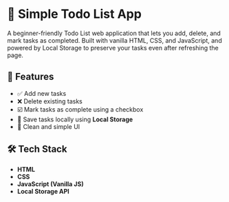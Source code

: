 # 📝 Simple Todo List App

A beginner-friendly Todo List web application that lets you add, delete, and mark tasks as completed. Built with vanilla HTML, CSS, and JavaScript, and powered by Local Storage to preserve your tasks even after refreshing the page.

## 🚀 Features

- ✅ Add new tasks
- ❌ Delete existing tasks
- ☑️ Mark tasks as complete using a checkbox
- 💾 Save tasks locally using **Local Storage**
- 🧼 Clean and simple UI

## 🛠️ Tech Stack

- **HTML**
- **CSS**
- **JavaScript (Vanilla JS)**
- **Local Storage API**
